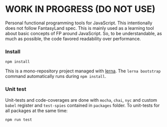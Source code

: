 # WORK IN PROGRESS (DO NOT USE)

Personal functional programming tools for JavaScript. This intentionally does 
not follow FantasyLand spec. This is mainly used as a learning tool about basic 
concepts of FP around JavaScript. So, to be understandable, as much as possible,
the code favored readability over performance. 

### Install

```
npm install
```

This is a mono-repository project managed with [lerna](https://lerna.js.org/).
The `lerna bootstrap` command automatically runs during `npm install`.

### Unit test

Unit-tests and code-coverages are done with `mocha`, `chai`, `nyc` and custom
`babel` register and `test-spies` contained in `packages` folder. To unit-tests
for all packages at the same time:
 
```
npm run test
```
